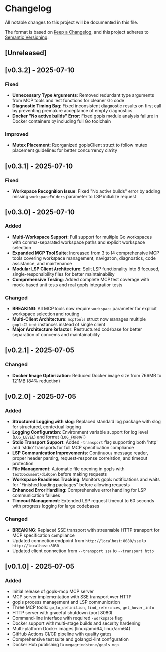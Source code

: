 # Changelog

All notable changes to this project will be documented in this file.

The format is based on [Keep a Changelog](https://keepachangelog.com/en/1.0.0/),
and this project adheres to [Semantic Versioning](https://semver.org/spec/v2.0.0.html).

## [Unreleased]

## [v0.3.2] - 2025-07-10

### Fixed

- **Unnecessary Type Arguments**: Removed redundant type arguments from MCP tools and test functions for cleaner Go code
- **Diagnostic Timing Bug**: Fixed inconsistent diagnostic results on first call by preventing premature acceptance of empty diagnostics
- **Docker "No active builds" Error**: Fixed gopls module analysis failure in Docker containers by including full Go toolchain

### Improved

- **Mutex Placement**: Reorganized goplsClient struct to follow mutex placement guidelines for better concurrency clarity

## [v0.3.1] - 2025-07-10

### Fixed

- **Workspace Recognition Issue**: Fixed "No active builds" error by adding missing `workspaceFolders` parameter to LSP initialize request

## [v0.3.0] - 2025-07-10

### Added

- **Multi-Workspace Support**: Full support for multiple Go workspaces with comma-separated workspace paths and explicit workspace selection
- **Expanded MCP Tool Suite**: Increased from 3 to 14 comprehensive MCP tools covering workspace management, navigation, diagnostics, code assistance, and maintenance
- **Modular LSP Client Architecture**: Split LSP functionality into 8 focused, single-responsibility files for better maintainability
- **Comprehensive Testing**: Added complete MCP test coverage with mock-based unit tests and real gopls integration tests

### Changed

- **BREAKING**: All MCP tools now require `workspace` parameter for explicit workspace selection and routing
- **Multi-Client Architecture**: `mcpTools` struct now manages multiple `goplsClient` instances instead of single client
- **Major Architecture Refactor**: Restructured codebase for better separation of concerns and maintainability

## [v0.2.1] - 2025-07-05

### Changed

- **Docker Image Optimization**: Reduced Docker image size from 766MB to 121MB (84% reduction)

## [v0.2.0] - 2025-07-05

### Added

- **Structured Logging with slog**: Replaced standard log package with slog for structured, contextual logging
- **Logging Configuration**: Environment variable support for log level (`LOG_LEVEL`) and format (`LOG_FORMAT`)
- **Stdio Transport Support**: Added `-transport` flag supporting both 'http' and 'stdio' transports for full MCP specification compliance
- **LSP Communication Improvements**: Continuous message reader, proper header parsing, request-response correlation, and timeout protection
- **File Management**: Automatic file opening in gopls with `textDocument/didOpen` before making requests
- **Workspace Readiness Tracking**: Monitors gopls notifications and waits for "Finished loading packages" before allowing requests
- **Enhanced Error Handling**: Comprehensive error handling for LSP communication failures
- **Timeout Management**: Extended LSP request timeout to 60 seconds with progress logging for large codebases

### Changed

- **BREAKING**: Replaced SSE transport with streamable HTTP transport for MCP specification compliance
- Updated connection endpoint from `http://localhost:8080/sse` to `http://localhost:8080`
- Updated client connection from `--transport sse` to `--transport http`

## [v0.1.0] - 2025-07-05

### Added

- Initial release of gopls-mcp MCP server
- MCP server implementation with SSE transport over HTTP
- gopls process management and LSP communication
- Three MCP tools: `go_to_definition`, `find_references`, `get_hover_info`
- HTTP server with graceful shutdown (port 8080)
- Command-line interface with required `-workspace` flag
- Docker support with multi-stage builds and security hardening
- Multi-platform Docker images (linux/amd64, linux/arm64)
- GitHub Actions CI/CD pipeline with quality gates
- Comprehensive test suite and golangci-lint configuration
- Docker Hub publishing to `megagrindstone/gopls-mcp`
